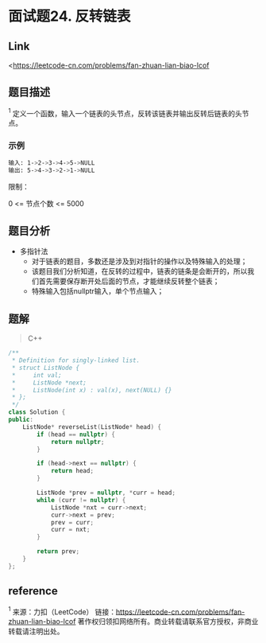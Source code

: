 # **面试题24. 反转链表**

## **Link**

<<https://leetcode-cn.com/problems/fan-zhuan-lian-biao-lcof>

## **题目描述**

$^1$ 定义一个函数，输入一个链表的头节点，反转该链表并输出反转后链表的头节点。

### 示例

```bash
输入: 1->2->3->4->5->NULL
输出: 5->4->3->2->1->NULL
```

限制：

0 <= 节点个数 <= 5000

## **题目分析**

* 多指针法
  * 对于链表的题目，多数还是涉及到对指针的操作以及特殊输入的处理；
  * 该题目我们分析知道，在反转的过程中，链表的链条是会断开的，所以我们首先需要保存断开处后面的节点，才能继续反转整个链表；
  * 特殊输入包括nullptr输入，单个节点输入；

## **题解**

>C++

```cpp
/**
 * Definition for singly-linked list.
 * struct ListNode {
 *     int val;
 *     ListNode *next;
 *     ListNode(int x) : val(x), next(NULL) {}
 * };
 */
class Solution {
public:
    ListNode* reverseList(ListNode* head) {
        if (head == nullptr) {
            return nullptr;
        }

        if (head->next == nullptr) {
            return head;
        }

        ListNode *prev = nullptr, *curr = head;
        while (curr != nullptr) {
            ListNode *nxt = curr->next;
            curr->next = prev;
            prev = curr;
            curr = nxt;
        }

        return prev;
    }
};
```

## **reference**

$^1$ 来源：力扣（LeetCode）
链接：<https://leetcode-cn.com/problems/fan-zhuan-lian-biao-lcof>
著作权归领扣网络所有。商业转载请联系官方授权，非商业转载请注明出处。
